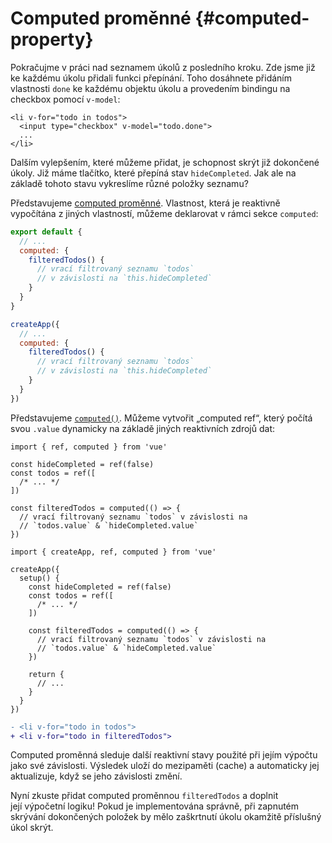 # Computed proměnné {#computed-property}

Pokračujme v práci nad seznamem úkolů z posledního kroku. Zde jsme již ke každému úkolu přidali funkci přepínání. Toho dosáhnete přidáním vlastnosti `done` ke každému objektu úkolu a provedením bindingu na checkbox pomocí `v-model`:

```vue-html{2}
<li v-for="todo in todos">
  <input type="checkbox" v-model="todo.done">
  ...
</li>
```

Dalším vylepšením, které můžeme přidat, je schopnost skrýt již dokončené úkoly. Již máme tlačítko, které přepíná stav `hideCompleted`. Jak ale na základě tohoto stavu vykreslíme různé položky seznamu?

<div class="options-api">

Představujeme <a target="_blank" href="/guide/essentials/computed.html">computed proměnné</a>. Vlastnost, která je reaktivně vypočítána z jiných vlastností, můžeme deklarovat v rámci sekce `computed`:

<div class="sfc">

```js
export default {
  // ...
  computed: {
    filteredTodos() {
      // vrací filtrovaný seznamu `todos`
      // v závislosti na `this.hideCompleted`
    }
  }
}
```

</div>
<div class="html">

```js
createApp({
  // ...
  computed: {
    filteredTodos() {
      // vrací filtrovaný seznamu `todos` 
      // v závislosti na `this.hideCompleted`
    }
  }
})
```

</div>

</div>
<div class="composition-api">

Představujeme <a target="_blank" href="/guide/essentials/computed.html">`computed()`</a>. Můžeme vytvořit „computed ref“, který počítá svou `.value` dynamicky na základě jiných reaktivních zdrojů dat:

<div class="sfc">

```js{8-11}
import { ref, computed } from 'vue'

const hideCompleted = ref(false)
const todos = ref([
  /* ... */
])

const filteredTodos = computed(() => {
  // vrací filtrovaný seznamu `todos` v závislosti na
  // `todos.value` & `hideCompleted.value`
})
```

</div>
<div class="html">

```js{10-13}
import { createApp, ref, computed } from 'vue'

createApp({
  setup() {
    const hideCompleted = ref(false)
    const todos = ref([
      /* ... */
    ])

    const filteredTodos = computed(() => {
      // vrací filtrovaný seznamu `todos` v závislosti na
      // `todos.value` & `hideCompleted.value`
    })

    return {
      // ...
    }
  }
})
```

</div>

</div>

```diff
- <li v-for="todo in todos">
+ <li v-for="todo in filteredTodos">
```

Computed proměnná sleduje další reaktivní stavy použité při jejím výpočtu jako své závislosti. Výsledek uloží do mezipaměti (cache) a&nbsp;automaticky jej aktualizuje, když se jeho závislosti změní.

Nyní zkuste přidat computed proměnnou `filteredTodos` a doplnit její&nbsp;výpočetní logiku! Pokud je implementována správně, při zapnutém skrývání dokončených položek by mělo zaškrtnutí úkolu okamžitě příslušný úkol skrýt.
